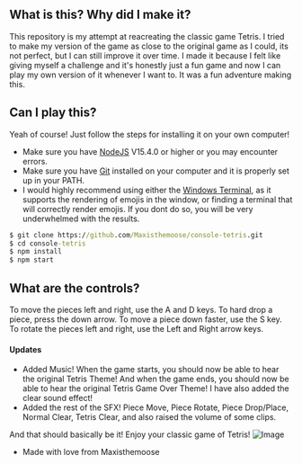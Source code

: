 ## What is this? Why did I make it?
This repository is my attempt at reacreating the classic game Tetris. I tried to make my version of the game as close to the original game as I could, its not perfect, but I can still improve it over time. I made it because I felt like giving myself a challenge and it's honestly just a fun game and now I can play my own version of it whenever I want to. It was a fun adventure making this.

## Can I play this?
Yeah of course! Just follow the steps for installing it on your own computer!
- Make sure you have [NodeJS](https://nodejs.org/en/) V15.4.0 or higher or you may encounter errors.
- Make sure you have [Git](https://git-scm.com/) installed on your computer and it is properly set up in your PATH.
- I would highly recommend using either the [Windows Terminal](https://github.com/Maxisthemoose/console-tetris), as it supports the rendering of emojis in the window, or finding a terminal that will correctly render emojis. If you dont do so, you will be very underwhelmed with the results.
```cmd
$ git clone https://github.com/Maxisthemoose/console-tetris.git
$ cd console-tetris
$ npm install
$ npm start
```

## What are the controls?
To move the pieces left and right, use the A and D keys. To hard drop a piece, press the down arrow. To move a piece down faster, use the S key. To rotate the pieces left and right, use the Left and Right arrow keys.

#### Updates
- Added Music! When the game starts, you should now be able to hear the original Tetris Theme! And when the game ends, you should now be able to hear the original Tetris Game Over Theme! I have also added the clear sound effect!
- Added the rest of the SFX! Piece Move, Piece Rotate, Piece Drop/Place, Normal Clear, Tetris Clear, and also raised the volume of some clips.

And that should basically be it! Enjoy your classic game of Tetris!
![Image](https://cdn.discordapp.com/attachments/789254471887618089/791429105484431360/unknown.png)
- Made with love from Maxisthemoose